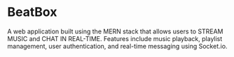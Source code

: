 # BeatBox
A web application built using the MERN stack that allows users to STREAM MUSIC and CHAT IN REAL-TIME. Features include music playback, playlist management, user authentication, and real-time messaging using Socket.io.
